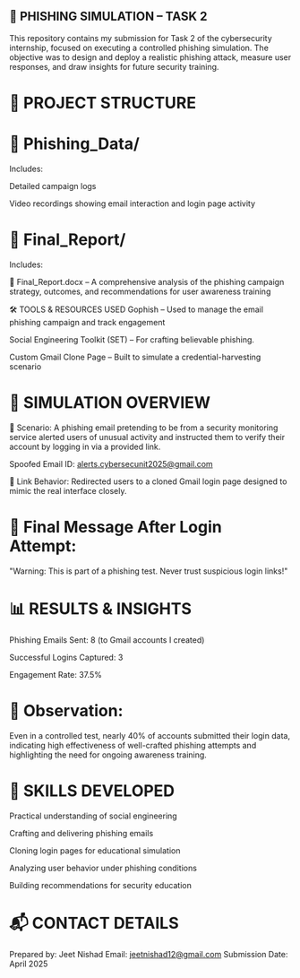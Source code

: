 ## 🔐 PHISHING SIMULATION – TASK 2

This repository contains my submission for Task 2 of the cybersecurity internship, focused on executing a controlled phishing simulation. The objective was to design and deploy a realistic phishing attack, measure user responses, and draw insights for future security training.

# 📁 PROJECT STRUCTURE
# 📂 Phishing_Data/
Includes:

Detailed campaign logs

Video recordings showing email interaction and login page activity

# 📂 Final_Report/
Includes:

📄 Final_Report.docx – A comprehensive analysis of the phishing campaign strategy, outcomes, and recommendations for user awareness training

🛠️ TOOLS & RESOURCES USED
Gophish – Used to manage the email phishing campaign and track engagement

Social Engineering Toolkit (SET) – For crafting believable phishing.

Custom Gmail Clone Page – Built to simulate a credential-harvesting scenario

# 📌 SIMULATION OVERVIEW
📨 Scenario:
A phishing email pretending to be from a security monitoring service alerted users of unusual activity and instructed them to verify their account by logging in via a provided link.

Spoofed Email ID: alerts.cybersecunit2025@gmail.com

📎 Link Behavior: Redirected users to a cloned Gmail login page designed to mimic the real interface closely.

# 📢 Final Message After Login Attempt:

"Warning: This is part of a phishing test. Never trust suspicious login links!"

# 📊 RESULTS & INSIGHTS
Phishing Emails Sent: 8 (to Gmail accounts I created)

Successful Logins Captured: 3

Engagement Rate: 37.5%

# 📌 Observation:
Even in a controlled test, nearly 40% of accounts submitted their login data, indicating high effectiveness of well-crafted phishing attempts and highlighting the need for ongoing awareness training.

# 🧠 SKILLS DEVELOPED
Practical understanding of social engineering

Crafting and delivering phishing emails

Cloning login pages for educational simulation

Analyzing user behavior under phishing conditions

Building recommendations for security education

# 📬 CONTACT DETAILS
Prepared by: Jeet Nishad
Email: jeetnishad12@gmail.com
Submission Date: April 2025

